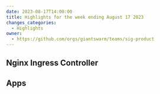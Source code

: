 ```yaml
---
date: 2023-08-17T14:00:00
title: Highlights for the week ending August 17 2023
changes_categories:
  - Highlights
owner:
  - https://github.com/orgs/giantswarm/teams/sig-product
---
```


## Nginx Ingress Controller 


## Apps



